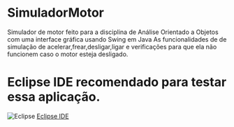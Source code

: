 # SimuladorMotor
Simulador de motor feito para a disciplina de Análise Orientado a Objetos com uma interface gráfica usando Swing em Java
As funcionalidades de de simulação de acelerar,frear,desligar,ligar e verificações para que ela não funcionem caso o motor esteja desligado.

# Eclipse IDE recomendado para testar essa aplicação.

![Eclipse](https://www.eclipse.org/downloads/assets/public/images/logo-eclipse.png)
[Eclipse IDE](https://www.eclipse.org/downloads/)         
